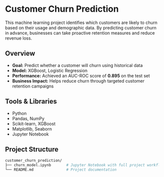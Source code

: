# Customer Churn Prediction

This machine learning project identifies which customers are likely to churn based on their usage and demographic data. By predicting customer churn in advance, businesses can take proactive retention measures and reduce revenue loss.

## Overview

- **Goal:** Predict whether a customer will churn using historical data
- **Model:** XGBoost, Logistic Regression
- **Performance:** Achieved an AUC-ROC score of **0.895** on the test set
- **Business Impact:** Helps reduce churn through targeted customer retention campaigns

## Tools & Libraries

- Python
- Pandas, NumPy
- Scikit-learn, XGBoost
- Matplotlib, Seaborn
- Jupyter Notebook

## Project Structure

```bash
customer_churn_prediction/
├── churn_model.ipynb       # Jupyter Notebook with full project workflow
└── README.md               # Project documentation
